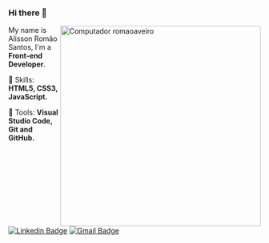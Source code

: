 ### Hi there 👋

<img src="https://raw.githubusercontent.com/MicaelliMedeiros/micaellimedeiros/master/image/computer-illustration.png" min-width="400px" max-width="400px" width="400px" align="right" alt="Computador romaoaveiro">

<p align="left"> 
  My name is Alisson Romão Santos, I'm a <strong>Front-end Developer</strong>.
</p>

<p align="left">
  🦄 Skills: <strong>HTML5, CSS3, JavaScript.</strong>
</p>

<p align="left">
  💼 Tools: <strong>Visual Studio Code, Git and GitHub.</strong>
</p>

[![Linkedin Badge](https://img.shields.io/badge/-Alisson%20Romão-blue?style=flat-square&logo=Linkedin&logoColor=white&link=https://www.linkedin.com/in/romaoaveiro/)](https://www.linkedin.com/in/romaoaveiro/) 
[![Gmail Badge](https://img.shields.io/badge/-romao.portfolio@gmail.com-c14438?style=flat-square&logo=Gmail&logoColor=white&link=mailto:romao.portfolio@gmail.com)](mailto:romao.portfolio@gmail.com)

